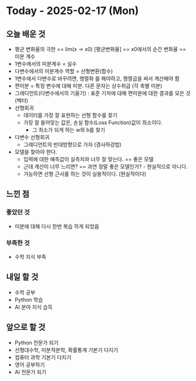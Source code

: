 # Today - 2025-02-17 (Mon)

## 오늘 배운 것

- 평균 변화율의 극한 == lim(x → x0) [평균변화율] == x0에서의 순간 변화율 == 미분 계수
- 1변수에서의 미분계수 = 실수
- 다변수에서의 미분계수 역할 = 선형변환(함수)
- 1변수에서 다변수로 바꾸려면, 행렬화 를 해야하고, 행렬곱을 써서 계산해야 함
- 편미분 = 특정 변수에 대해 미분. 다른 문자는 상수취급 (각 축별 미분)
- 그레디언트(다변수에서의 기울기) : 표준 기저에 대해 편미분에 대한 결과를 모은 것 (벡터)
- 선형회귀
  - 데이터를 가장 잘 표현하는 선형 함수를 찾기
  - 가장 잘 들어맞는 값은, 손실 함수(Loss Function)값이 최소이다.
    - 그 최소가 되게 하는 w와 b를 찾기
- 다변수 선형회귀
  - 그레디언트의 반대방향으로 가자 (경사하강법)
- 모델을 찾아야 한다.
  - 입력에 대한 예측값이 실측치와 너무 잘 맞는다. == 좋은 모델
  - 근데 계산이 너무 느리면? == 과연 정말 좋은 모델인가? - 현실적으로 아니다.
  - 가능하면 선형 근사를 하는 것이 실용적이다. (현실적이다)

## 느낀 점

### 좋았던 것

- 미분에 대해 다시 한번 복습 하게 되었음

### 부족한 것

- 수학 지식 부족

## 내일 할 것

- 수학 공부
- Python 학습
- AI 분야 지식 습득

## 앞으로 할 것

- Python 전문가 되기
- 선형대수학, 미분적분학, 확률통계 기본기 다지기
- 컴퓨터 과학 기본기 다지기
- 영어 공부하기
- AI 전문가 되기
